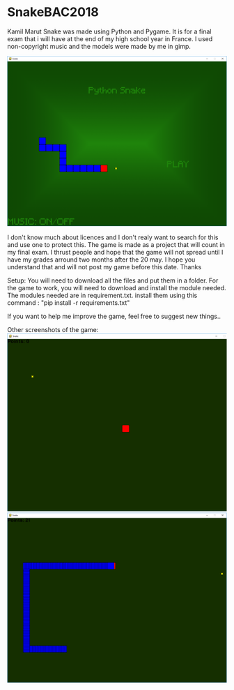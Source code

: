 # SnakeBAC2018
Kamil Marut
Snake was made using Python and Pygame. It is for a final exam that i will have at the end of my high school year in France.
I used non-copyright music and the models were made by me in gimp.

![SnakeBAC2018 screenshot](https://raw.githubusercontent.com/KoloMenek/SnakeBAC2018/master/game.png)

I don't know much about licences and I don't realy want to search for this and use one to protect this. The game is made as a project that will count in my final exam. I thrust people and hope that the game will not spread until I have my grades arround two months after the 20 may. I hope you understand that and will not post my game before this date. Thanks



Setup:
You will need to download all the files and put them in a folder.
For the game to work, you will need to download and install the module needed. The modules needed are in requirement.txt.
install them using this command : "pip install -r requirements.txt"

If you want to help me improve the game, feel free to suggest new things..


Other screenshots of the game:
![SnakeBAC2018 screenshot](https://raw.githubusercontent.com/KoloMenek/SnakeBAC2018/master/Image%202.png)
![SnakeBAC2018 screenshot](https://raw.githubusercontent.com/KoloMenek/SnakeBAC2018/master/Image%203.png)
